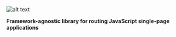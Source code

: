 ![alt text](https://lyoha.info/assets/img/slim.jpg "Easyroute")

**Framework-agnostic library for routing JavaScript single-page 
applications**